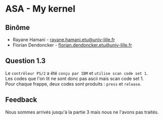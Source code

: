 # **ASA - My kernel**

## **Binôme**

- Rayane Hamani - rayane.hamani.etu@univ-lille.fr
- Florian Dendoncker - florian.dendoncker.etu@univ-lille.fr

## **Question 1.3**

Le `contrôleur PS/2` a été `conçu par IBM` et `utilise scan code set 1`.  
Les codes que l'on lit ne sont donc pas ascii mais scan code set 1.  
Pour chaque frappe, deux codes sont produits : `press` et `release`.

## **Feedback**

Nous sommes arrivés jusqu'à la partie 3 mais nous ne l'avons pas traités.
